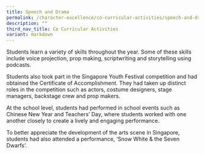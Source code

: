 ```yaml
---
title: Speech and Drama
permalink: /character-excellence/co-curricular-activities/speech-and-drama/
description: ""
third_nav_title: Co Curricular Activities
variant: markdown
---
```

Students learn a variety of skills throughout the year. Some of these skills include voice projection, prop making, scriptwriting and storytelling using podcasts. 

Students also took part in the Singapore Youth Festival competition and had obtained the Certificate of Accomplishment. They had taken up distinct roles in the competition such as actors, costume designers, stage managers, backstage crew and prop makers.  

At the school level, students had performed in school events such as Chinese New Year and Teachers’ Day, where students worked with one another closely to create a lively and engaging performance. 
  
To better appreciate the development of the arts scene in Singapore, students had also attended a performance, ‘Snow White & the Seven Dwarfs’.
